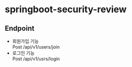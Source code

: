 # springboot-security-review

## Endpoint
- 회원가입 기능<br>
  Post /api/v1/users/join
- 로그인 기능<br>
  Post /api/v1/usrs/login

